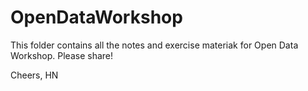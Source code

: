 # OpenDataWorkshop
This folder contains all the notes and exercise materiak for Open Data Workshop. 
Please share!

Cheers,
HN
